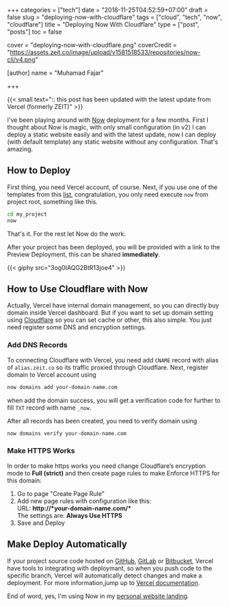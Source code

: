 +++
categories = ["tech"]
date = "2018-11-25T04:52:59+07:00"
draft = false
slug = "deploying-now-with-cloudflare"
tags = ["cloud", "tech", "now", "cloudflare"]
title = "Deploying Now With Cloudflare"
type = ["post", "posts"]
toc = false

cover = "deploying-now-with-cloudflare.png"
coverCredit = "https://assets.zeit.co/image/upload/v1581518533/repositories/now-cli/v4.png"

[author]
  name = "Muhamad Fajar"

+++

{{< small text=":: this post has been updated with the latest update from Vercel (formerly ZEIT)" >}}

I've been playing around with [Now][vercel] deployment for a few months.
First I thought about Now is magic, with only small configuration (in v2)
I can deploy a static website easily and with the latest update, now I can
deploy (with default template) any static website without any configuration.
That's amazing.

## How to Deploy

First thing, you need Vercel account, of course. Next, if you use one of
the templates from this [list][template], congratulation, you only need
execute `now` from project root, something like this.

```bash
cd my_project
now
```

That's it. For the rest let Now do the work.

After your project has been deployed, you will be provided with a link to
the Preview Deployment, this can be shared **immediately**.

{{< giphy src="3og0IAQG2BtR13joe4" >}}

## How to Use Cloudflare with Now

Actually, Vercel have internal domain management, so you can directly buy
domain inside Vercel dashboard. But if you want to set up domain setting
using [Cloudflare][cloudflare] so you can set cache or other, this also
simple. You just need register some DNS and encryption settings.

### Add DNS Records

To connecting Cloudflare with Vercel, you need add `CNAME` record
with alias of `alias.zeit.co` so its traffic proxied through Cloudflare.
Next, register domain to Vercel account using

```bash
now domains add your-domain-name.com
```

when add the domain success, you will get a verification code for
further to fill `TXT` record with name `_now`.

After all records has been created, you need to verify domain using
```bash
now domains verify your-domain-name.com
```

### Make HTTPS Works

In order to make https works you need change Cloudflare’s encryption mode
to **Full (strict)** and then create page rules to make Enforce HTTPS
for this domain:
1.  Go to page "Create Page Rule"
2.  Add new page rules with configuration like this:\
    URL: __http://\*your-domain-name.com/\*__ \
    The settings are: **Always Use HTTPS**
3.  Save and Deploy

## Make Deploy Automatically

If your project source code hosted on [GitHub][github], [GitLab][gitlab]
or [Bitbucket][bitbucket], Vercel have tools to integrating with deploymant,
so when you push code to the specific branch, Vercel will automatically
detect changes and make a deployment. For more information,jump up to
[Vercel documentation][doc].

End of word, yes, I'm using Now in my [personal website landing][fajar].

[vercel]: https://vercel.com/
[template]: https://github.com/zeit/now/tree/master/examples
[cloudflare]: https://www.cloudflare.com/
[github]: https://github.com/
[gitlab]: https://about.gitlab.com/
[bitbucket]: https://bitbucket.org/product/
[doc]: https://vercel.com/docs/v2/git-integrations
[fajar]: https://muhfajar.id/
